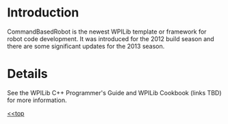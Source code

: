 # Introduction #

CommandBasedRobot is the newest WPILib template or framework for robot code development.  It was introduced for the 2012 build season and there are some significant updates for the 2013 season.


# Details #

See the WPILib C++ Programmer's Guide and WPILib Cookbook (links TBD) for more information.


[<<top](Holo3.md)